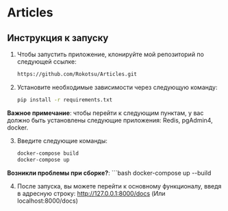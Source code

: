 # Articles

## Инструкция к запуску

1. Чтобы запустить приложение, клонируйте мой репозиторий по следующей ссылке:

   ```bash
   https://github.com/Rokotsu/Articles.git
   
2. Установите необходимые зависимости через следующую команду:
   
    ```bash 
   pip install -r requirements.txt

**Важное примечание**: чтобы перейти к следующим пунктам, у вас должно быть установлены следующие приложения: Redis, pgAdmin4, docker.

3. Введите следующие команды:
    ```bash 
    docker-compose build
    docker-compose up
**Возникли проблемы при сборке?**: 
    ```bash 
   docker-compose up --build
   
4. После запуска, вы можете перейти к основному функционалу, введя в адресную строку: http://127.0.0.1:8000/docs (Или localhost:8000/docs)
